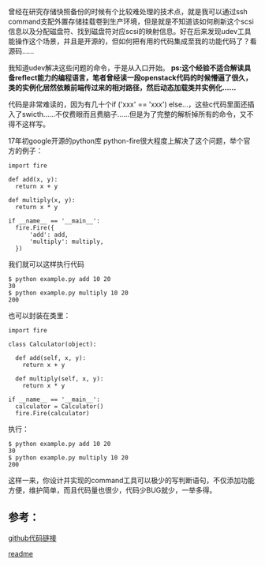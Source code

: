 曾经在研究存储快照备份的时候有个比较难处理的技术点，就是我可以通过ssh command支配外置存储挂载卷到生产环境，但是就是不知道该如何刷新这个scsi信息以及分配磁盘符、找到磁盘符对应scsi的映射信息。好在后来发现udev工具能操作这个场景，并且是开源的，但如何把有用的代码集成至我的功能代码了？看源码......

我知道udev解决这些问题的命令，于是从入口开始。
**ps:这个经验不适合解读具备reflect能力的编程语言，笔者曾经读一段openstack代码的时候懵逼了很久，类的实例化居然依赖前端传过来的相对路径，然后动态加载类并实例化......**

代码是非常难读的，因为有几十个if ('xxx' == 'xxx') else...，这些c代码里面还插入了swicth......不仅费眼而且费脑子......但是为了完整的解析掉所有的命令，又不得不这样写。

17年初google开源的python库 python-fire很大程度上解决了这个问题，举个官方的例子：
```
import fire

def add(x, y):
  return x + y

def multiply(x, y):
  return x * y

if __name__ == '__main__':
  fire.Fire({
      'add': add,
      'multiply': multiply,
  })
```
我们就可以这样执行代码
```
$ python example.py add 10 20
30
$ python example.py multiply 10 20
200
```
也可以封装在类里：
```
import fire

class Calculator(object):

  def add(self, x, y):
    return x + y

  def multiply(self, x, y):
    return x * y

if __name__ == '__main__':
  calculator = Calculator()
  fire.Fire(calculator)
```
执行：
```
$ python example.py add 10 20
30
$ python example.py multiply 10 20
200
```
这样一来，你设计并实现的command工具可以极少的写判断语句，不仅添加功能方便，维护简单，而且代码量也很少，代码少BUG就少，一举多得。

## 参考：

[github代码链接](https://github.com/google/python-fire)

[readme](https://github.com/google/python-fire/blob/master/docs/guide.md)
